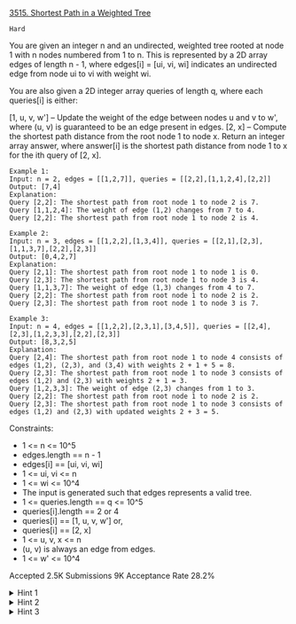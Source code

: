 [3515. Shortest Path in a Weighted Tree](https://leetcode.com/problems/shortest-path-in-a-weighted-tree/)

`Hard`

You are given an integer n and an undirected, weighted tree rooted at node 1 with n nodes numbered from 1 to n. This is represented by a 2D array edges of length n - 1, where edges[i] = [ui, vi, wi] indicates an undirected edge from node ui to vi with weight wi.

You are also given a 2D integer array queries of length q, where each queries[i] is either:

[1, u, v, w'] – Update the weight of the edge between nodes u and v to w', where (u, v) is guaranteed to be an edge present in edges.
[2, x] – Compute the shortest path distance from the root node 1 to node x.
Return an integer array answer, where answer[i] is the shortest path distance from node 1 to x for the ith query of [2, x].

```
Example 1:
Input: n = 2, edges = [[1,2,7]], queries = [[2,2],[1,1,2,4],[2,2]]
Output: [7,4]
Explanation:
Query [2,2]: The shortest path from root node 1 to node 2 is 7.
Query [1,1,2,4]: The weight of edge (1,2) changes from 7 to 4.
Query [2,2]: The shortest path from root node 1 to node 2 is 4.

Example 2:
Input: n = 3, edges = [[1,2,2],[1,3,4]], queries = [[2,1],[2,3],[1,1,3,7],[2,2],[2,3]]
Output: [0,4,2,7]
Explanation:
Query [2,1]: The shortest path from root node 1 to node 1 is 0.
Query [2,3]: The shortest path from root node 1 to node 3 is 4.
Query [1,1,3,7]: The weight of edge (1,3) changes from 4 to 7.
Query [2,2]: The shortest path from root node 1 to node 2 is 2.
Query [2,3]: The shortest path from root node 1 to node 3 is 7.

Example 3:
Input: n = 4, edges = [[1,2,2],[2,3,1],[3,4,5]], queries = [[2,4],[2,3],[1,2,3,3],[2,2],[2,3]]
Output: [8,3,2,5]
Explanation:
Query [2,4]: The shortest path from root node 1 to node 4 consists of edges (1,2), (2,3), and (3,4) with weights 2 + 1 + 5 = 8.
Query [2,3]: The shortest path from root node 1 to node 3 consists of edges (1,2) and (2,3) with weights 2 + 1 = 3.
Query [1,2,3,3]: The weight of edge (2,3) changes from 1 to 3.
Query [2,2]: The shortest path from root node 1 to node 2 is 2.
Query [2,3]: The shortest path from root node 1 to node 3 consists of edges (1,2) and (2,3) with updated weights 2 + 3 = 5.
```

Constraints:

- 1 <= n <= 10^5
- edges.length == n - 1
- edges[i] == [ui, vi, wi]
- 1 <= ui, vi <= n
- 1 <= wi <= 10^4
- The input is generated such that edges represents a valid tree.
- 1 <= queries.length == q <= 10^5
- queries[i].length == 2 or 4
- queries[i] == [1, u, v, w'] or,
- queries[i] == [2, x]
- 1 <= u, v, x <= n
- (u, v) is always an edge from edges.
- 1 <= w' <= 10^4

Accepted
2.5K
Submissions
9K
Acceptance Rate
28.2%

<details>
<summary>Hint 1</summary>

Use an Euler tour to flatten the tree into an array so each node’s subtree corresponds to a contiguous segment.

</details>
<details>
<summary>Hint 2</summary>

Build a segment tree over this Euler tour to support efficient range updates and point queries.

</details>
<details>
<summary>Hint 3</summary>

For an update query [1, u, v, w'], adjust the distance for all descendants by applying a delta update to the corresponding range in the flattened array.

</details>